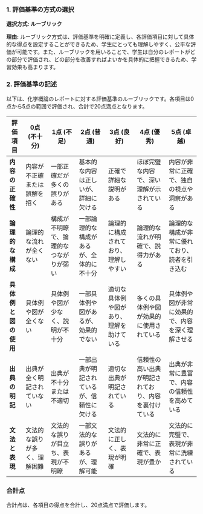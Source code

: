 ### 1. 評価基準の方式の選択
**選択方式: ルーブリック**

**理由:**
ルーブリック方式は、評価基準を明確に定義し、各評価項目に対して具体的な得点を設定することができるため、学生にとっても理解しやすく、公平な評価が可能です。また、ルーブリックを用いることで、学生は自分のレポートがどの部分で評価され、どの部分を改善すればよいかを具体的に把握できるため、学習効果も高まります。

### 2. 評価基準の記述
以下は、化学概論のレポートに対する評価基準のルーブリックです。各項目は0点から5点の範囲で評価され、合計で20点満点となります。

| 評価項目                     | 0点 (不十分) | 1点 (不足) | 2点 (普通) | 3点 (良好) | 4点 (優秀) | 5点 (卓越) |
|------------------------------|---------------|-------------|-------------|-------------|-------------|-------------|
| **内容の正確性**            | 内容が不正確または誤解を招く | 一部正確だが多くの誤りがある | 基本的な内容は正しいが、詳細に欠ける | 正確で詳細な説明がある | ほぼ完璧な内容で、深い理解が示されている | 内容が非常に正確で、独自の視点や洞察がある |
| **論理的な構成**            | 論理的な流れが全くない | 構成が不明瞭で、論理的なつながりが弱い | 一部論理的な構成があるが、全体的に不十分 | 論理的に構成されており、理解しやすい | 論理的な流れが明確で、説得力がある | 論理的な構成が非常に優れており、読者を引き込む |
| **具体例と図の使用**        | 具体例や図が全くない | 具体例や図が少なく、説明が不十分 | 一部具体例や図があるが、効果的でない | 適切な具体例や図があり、理解を助けている | 多くの具体例や図が効果的に使用されている | 具体例や図が非常に効果的で、内容を深く理解させる |
| **出典の明記**              | 出典が全く明記されていない | 出典が不十分または不適切 | 一部出典が明記されているが、信頼性に欠ける | 適切な出典が明記されている | 信頼性の高い出典が明記されており、内容を裏付けている | 出典が非常に豊富で、内容の信頼性を高めている |
| **文法と表現**              | 文法的な誤りが多く、理解困難 | 文法的な誤りが目立ち、表現が不明瞭 | 一部文法的な誤りがあるが、理解可能 | 文法的に正しく、表現が明確 | 文法的に非常に正確で、表現が豊か | 文法的に完璧で、表現が非常に洗練されている |

### 合計点
合計点は、各項目の得点を合計し、20点満点で評価します。